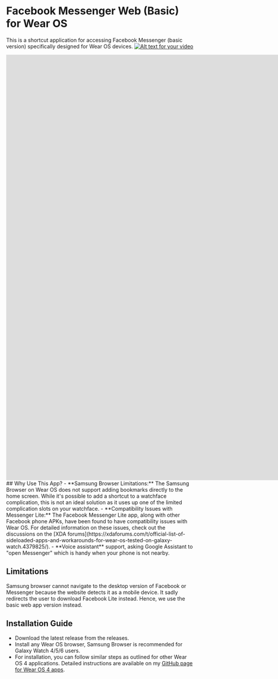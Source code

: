 # Facebook Messenger Web (Basic) for Wear OS
This is a shortcut application for accessing Facebook Messenger (basic version) specifically designed for Wear OS devices.
[![Alt text for your video](https://img.youtube.com/vi/Ll-67LgG7G0/0.jpg)]([https://www.youtube.com/watch?v=Ll-67LgG7G0](https://youtu.be/Ll-67LgG7G0?t=502))
<iframe width="2527" height="1145" src="https://www.youtube.com/embed/Ll-67LgG7G0" title="How I improved Google Wallet (and other annoyances) on my Galaxy Watch6 - MUST TRY!" frameborder="0" allow="accelerometer; autoplay; clipboard-write; encrypted-media; gyroscope; picture-in-picture; web-share" allowfullscreen></iframe>
## Why Use This App?
- **Samsung Browser Limitations:** The Samsung Browser on Wear OS does not support adding bookmarks directly to the home screen. While it's possible to add a shortcut to a watchface complication, this is not an ideal solution as it uses up one of the limited complication slots on your watchface.
- **Compatibility Issues with Messenger Lite:** The Facebook Messenger Lite app, along with other Facebook phone APKs, have been found to have compatibility issues with Wear OS. For detailed information on these issues, check out the discussions on the [XDA forums](https://xdaforums.com/t/official-list-of-sideloaded-apps-and-workarounds-for-wear-os-tested-on-galaxy-watch.4379825/).
- **Voice assistant** support, asking Google Assistant to "open Messenger" which is handy when your phone is not nearby.

## Limitations
Samsung browser cannot navigate to the desktop version of Facebook or Messenger because the website detects it as a mobile device. It sadly redirects the user to download Facebook Lite instead. Hence, we use the basic web app version instead.

## Installation Guide
- Download the latest release from the releases.
- Install any Wear OS browser, Samsung Browser is recommended for Galaxy Watch 4/5/6 users.
- For installation, you can follow similar steps as outlined for other Wear OS 4 applications. Detailed instructions are available on my [GitHub page for Wear OS 4 apps](https://github.com/TransitNow/flashpay-wearos#how-to-install).
